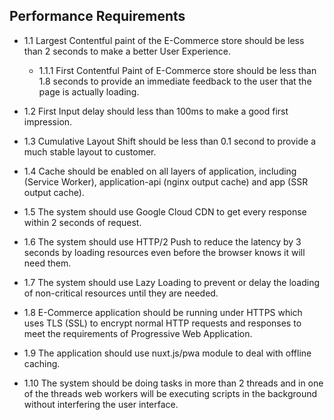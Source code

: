 ## Performance Requirements


- 1.1 Largest Contentful paint of the E-Commerce store should be less than 2 seconds to make a better User Experience.

    - 1.1.1 First Contentful Paint of E-Commerce store should be less than 1.8 seconds to provide an immediate feedback to the user that the page is actually loading.

- 1.2 First Input delay should less than 100ms to make a good first impression.

- 1.3 Cumulative Layout Shift should be less than 0.1 second to provide a much stable layout to customer.

- 1.4 Cache should be enabled on all layers of application, including (Service Worker), application-api (nginx output cache) and app (SSR output cache).

- 1.5 The system should use Google Cloud CDN to get every response within 2 seconds of request.

- 1.6 The system should use HTTP/2 Push to reduce the latency by 3 seconds by loading resources even before the browser knows it will need them.

- 1.7 The system should use Lazy Loading to prevent or delay the loading of non-critical resources until they are needed.

- 1.8 E-Commerce application should be running under HTTPS which uses TLS (SSL) to encrypt normal HTTP requests and responses to meet the requirements of Progressive Web Application.

- 1.9 The application should use nuxt.js/pwa module to deal with offline caching.

- 1.10 The system should be doing tasks in more than 2 threads and in one of the threads web workers will be executing scripts in the background without interfering the user interface.


